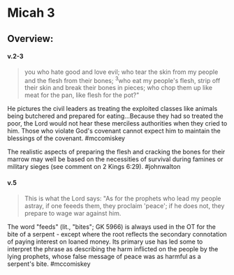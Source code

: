 # Micah 3

## Overview:


#### v.2-3
>you who hate good and love evil; who tear the skin from my people and the flesh from their bones; <sup>3</sup>who eat my people's flesh, strip off their skin and break their bones in pieces; who chop them up like meat for the pan, like flesh for the pot?"

He pictures the civil leaders as treating the exploited classes like animals being butchered and prepared for eating...Because they had so treated the poor, the Lord would not hear these merciless authorities when they cried to him. Those who violate God's covenant cannot expect him to maintain the blessings of the covenant.
#mccomiskey  

The realistic aspects of preparing the flesh and cracking the bones for their marrow may well be based on the necessities of survival during famines or military sieges (see comment on 2 Kings 6:29).
#johnwalton 

#### v.5
>This is what the Lord says: "As for the prophets who lead my people astray, if one feeeds them, they proclaim 'peace'; if he does not, they prepare to wage war against him.

The word "feeds" (lit., "bites"; GK 5966) is always used in the OT for the bite of a serpent - except where the root reflects the secondary connotation of paying interest on loaned money. Its primary use has led some to interpret the phrase as describing the harm inflicted on the people by the lying prophets, whose false message of peace was as harmful as a serpent's bite.
#mccomiskey 

